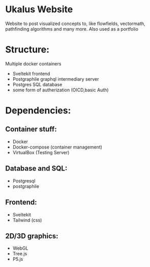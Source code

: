 # Ukalus Website

Website to post visualized concepts to, like flowfields, vectormath, pathfinding algorithms and many more. Also used as a portfolio 

# Structure:
Multiple docker containers 
- Sveltekit frontend
- Postgraphile graphql intermediary server
- Postgres SQL database
- some form of autherization (OICD,basic Auth)

# Dependencies:

## Container stuff:
- Docker
- Docker-compose (container management)
- VirtualBox (Testing Server) 

## Database and SQL:
- Postgresql
- postgraphile

## Frontend:

- Sveltekit
- Tailwind (css)

## 2D/3D graphics:

- WebGL
- Tree.js
- P5.js
